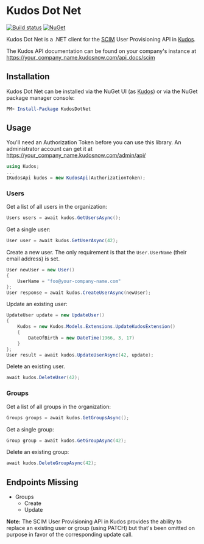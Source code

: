 # Kudos Dot Net

[![Build status](https://ci.appveyor.com/api/projects/status/v0g2xmlmh5lgplmw/branch/master?svg=true)](https://ci.appveyor.com/project/tetsuo13/kudos-dotnet)
[![NuGet](https://img.shields.io/nuget/v/Kudos.svg?maxAge=2592000)](https://www.nuget.org/packages/Kudos)

Kudos Dot Net is a .NET client for the [SCIM](http://www.simplecloud.info/) User
Provisioning API in [Kudos](http://kudosnow.com/).

The Kudos API documentation can be found on your company's instance at
https://your_company_name.kudosnow.com/api_docs/scim

## Installation

Kudos Dot Net can be installed via the NuGet UI (as
[Kudos](https://www.nuget.org/packages/Kudos)) or via the NuGet package manager
console:

```PowerShell
PM> Install-Package KudosDotNet
```

## Usage

You'll need an Authorization Token before you can use this library. An
administrator account can get it at
https://your_company_name.kudosnow.com/admin/api/

```C#
using Kudos;
...
IKudosApi kudos = new KudosApi(AuthorizationToken);
```

### Users

Get a list of all users in the organization:

```C#
Users users = await kudos.GetUsersAsync();
```

Get a single user:

```C#
User user = await kudos.GetUserAsync(42);
```

Create a new user. The only requirement is that the `User.UserName` (their
email address) is set.

```C#
User newUser = new User()
{
    UserName = "foo@your-company-name.com"
};
User response = await kudos.CreateUserAsync(newUser);
```

Update an existing user:

```C#
UpdateUser update = new UpdateUser()
{
    Kudos = new Kudos.Models.Extensions.UpdateKudosExtension()
    {
        DateOfBirth = new DateTime(1966, 3, 17)
    }
};
User result = await kudos.UpdateUserAsync(42, update);
```

Delete an existing user.

```C#
await kudos.DeleteUser(42);
```

### Groups

Get a list of all groups in the organization:

```C#
Groups groups = await kudos.GetGroupsAsync();
```

Get a single group:

```C#
Group group = await kudos.GetGroupAsync(42);
```

Delete an existing group:

```C#
await kudos.DeleteGroupAsync(42);
```

## Endpoints Missing

- Groups
  - Create
  - Update

**Note:** The SCIM User Provisioning API in Kudos provides the ability to
replace an existing user or group (using PATCH) but that's been omitted on
purpose in favor of the corresponding update call.

